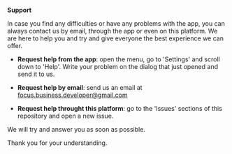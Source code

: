 __Support__

In case you find any difficulties or have any problems with the app, you can always contact us by email, through the app or even on this platform. We are here to help you and try and give everyone the best experience we can offer. 

- __Request help from the app__: 
open the menu, go to 'Settings' and scroll down to 'Help'. Write your problem on the dialog that just opened and send it to us. 

- __Request help by email__:
send us an email at focus.business.developer@gmail.com

- __Request help throught this platform__: 
go to the 'Issues' sections of this repository and open a new issue. 

We will try and answer you as soon as possible. 

Thank you for your understanding.
